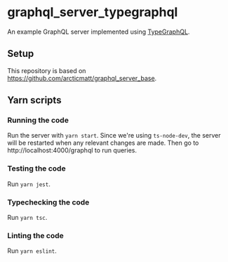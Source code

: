 # graphql_server_typegraphql

An example GraphQL server implemented using [TypeGraphQL](https://typegraphql.com/).

## Setup

This repository is based on https://github.com/arcticmatt/graphql_server_base.

## Yarn scripts

### Running the code

Run the server with `yarn start`. Since we're using `ts-node-dev`, the server will be restarted when any relevant changes are made. Then go to http://localhost:4000/graphql to run queries.

### Testing the code

Run `yarn jest`.

### Typechecking the code

Run `yarn tsc`.

### Linting the code

Run `yarn eslint`.
